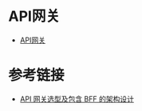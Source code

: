 # API网关


- [API网关](/doc/api-gateway/API网关.md)

# 参考链接

- [API 网关选型及包含 BFF 的架构设计](https://juejin.cn/post/6882952033712734216)
